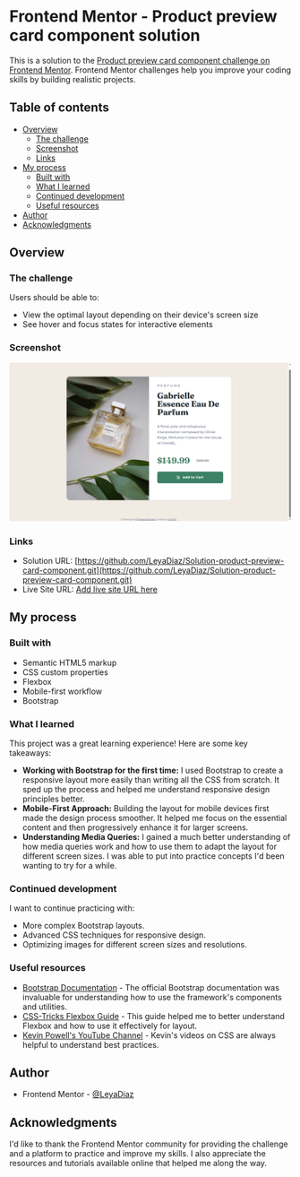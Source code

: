 # Frontend Mentor - Product preview card component solution

This is a solution to the [Product preview card component challenge on Frontend Mentor](https://www.frontendmentor.io/challenges/product-preview-card-component-GO7UmttRfa). Frontend Mentor challenges help you improve your coding skills by building realistic projects. 

## Table of contents

- [Overview](#overview)
  - [The challenge](#the-challenge)
  - [Screenshot](#screenshot)
  - [Links](#links)
- [My process](#my-process)
  - [Built with](#built-with)
  - [What I learned](#what-i-learned)
  - [Continued development](#continued-development)
  - [Useful resources](#useful-resources)
- [Author](#author)
- [Acknowledgments](#acknowledgments)

## Overview

### The challenge

Users should be able to:

- View the optimal layout depending on their device's screen size
- See hover and focus states for interactive elements

### Screenshot

![Vista Pc](./screenshots/Captura%20de%20pantalla%20(80).png)

### Links

- Solution URL: [https://github.com/LeyaDiaz/Solution-product-preview-card-component.git](https://github.com/LeyaDiaz/Solution-product-preview-card-component.git)
- Live Site URL: [Add live site URL here](https://your-live-site-url.com)

## My process

### Built with

- Semantic HTML5 markup
- CSS custom properties
- Flexbox
- Mobile-first workflow
- Bootstrap

### What I learned

This project was a great learning experience! Here are some key takeaways:

- **Working with Bootstrap for the first time:** I used Bootstrap to create a responsive layout more easily than writing all the CSS from scratch. It sped up the process and helped me understand responsive design principles better.
- **Mobile-First Approach:** Building the layout for mobile devices first made the design process smoother. It helped me focus on the essential content and then progressively enhance it for larger screens.
- **Understanding Media Queries:** I gained a much better understanding of how media queries work and how to use them to adapt the layout for different screen sizes. I was able to put into practice concepts I'd been wanting to try for a while.


### Continued development

I want to continue practicing with:

-  More complex Bootstrap layouts.
-  Advanced CSS techniques for responsive design.
-  Optimizing images for different screen sizes and resolutions.

### Useful resources

- [Bootstrap Documentation](https://getbootstrap.com/docs/5.3/getting-started/introduction/) - The official Bootstrap documentation was invaluable for understanding how to use the framework's components and utilities.
- [CSS-Tricks Flexbox Guide](https://css-tricks.com/snippets/css/a-guide-to-flexbox/) - This guide helped me to better understand Flexbox and how to use it effectively for layout.
- [Kevin Powell's YouTube Channel](https://www.youtube.com/@KevinPowell) - Kevin's videos on CSS are always helpful to understand best practices.

## Author
- Frontend Mentor - [@LeyaDiaz](https://www.frontendmentor.io/profile/LeyaDiaz)

## Acknowledgments

I'd like to thank the Frontend Mentor community for providing the challenge and a platform to practice and improve my skills. I also appreciate the resources and tutorials available online that helped me along the way.
